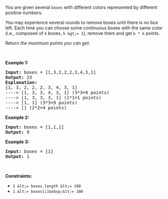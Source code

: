 You are given several `` boxes `` with different colors represented by different positive numbers.

You may experience several rounds to remove boxes until there is no box left. Each time you can choose some continuous boxes with the same color (i.e., composed of `` k `` boxes, `` k &gt;= 1 ``), remove them and get `` k * k `` points.

Return _the maximum points you can get_.

&nbsp;

__Example 1:__

<pre>
<strong>Input:</strong> boxes = [1,3,2,2,2,3,4,3,1]
<strong>Output:</strong> 23
<strong>Explanation:</strong>
[1, 3, 2, 2, 2, 3, 4, 3, 1] 
----&gt; [1, 3, 3, 4, 3, 1] (3*3=9 points) 
----&gt; [1, 3, 3, 3, 1] (1*1=1 points) 
----&gt; [1, 1] (3*3=9 points) 
----&gt; [] (2*2=4 points)
</pre>

__Example 2:__

<pre>
<strong>Input:</strong> boxes = [1,1,1]
<strong>Output:</strong> 9
</pre>

__Example 3:__

<pre>
<strong>Input:</strong> boxes = [1]
<strong>Output:</strong> 1
</pre>

&nbsp;

__Constraints:__

*   `` 1 &lt;= boxes.length &lt;= 100 ``
*   `` 1 &lt;= boxes[i]&nbsp;&lt;= 100 ``